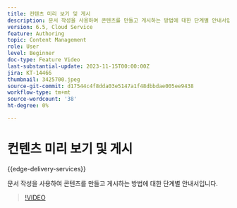 ```yaml
---
title: 컨텐츠 미리 보기 및 게시
description: 문서 작성을 사용하여 콘텐츠를 만들고 게시하는 방법에 대한 단계별 안내서입니다.
version: 6.5, Cloud Service
feature: Authoring
topic: Content Management
role: User
level: Beginner
doc-type: Feature Video
last-substantial-update: 2023-11-15T00:00:00Z
jira: KT-14466
thumbnail: 3425700.jpeg
source-git-commit: d17544c4f8dda03e5147a1f48dbbdae005ee9438
workflow-type: tm+mt
source-wordcount: '38'
ht-degree: 0%

---
```



# 컨텐츠 미리 보기 및 게시

{{edge-delivery-services}}

문서 작성을 사용하여 콘텐츠를 만들고 게시하는 방법에 대한 단계별 안내서입니다.

>[!VIDEO](https://video.tv.adobe.com/v/3425700/?learn=on)
